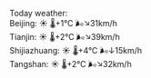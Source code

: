 Today weather:  
Beijing: ☀️   🌡️+1°C 🌬️↘31km/h  
Tianjin: ☀️   🌡️+2°C 🌬️↘39km/h  
Shijiazhuang: ☀️   🌡️+4°C 🌬️↓15km/h  
Tangshan: ☀️   🌡️+2°C 🌬️↘32km/h  
